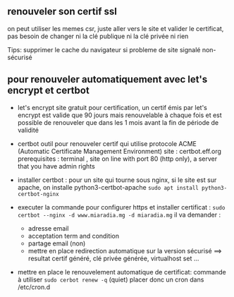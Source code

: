 ## renouveler son certif ssl

on peut utiliser les memes csr, juste aller vers le site et valider le certificat, pas besoin de changer ni la clé
publique ni la clé privée ni rien

Tips: supprimer le cache du navigateur si probleme de site signalé non-sécurisé

## pour renouveler automatiquement avec let's encrypt et certbot

* let's encrypt site gratuit pour certification, un certif émis par let's encrypt est valide que 90 jours mais
  renouvelable à chaque fois et est possible de renouveler que dans les 1 mois avant la fin de période de validité

* certbot outil pour renouveler certif qui utilise protocole ACME (Automatic Certificate Management Environment)
  site : certbot.eff.org
  prerequisites : terminal , site on line with port 80 (http only), a server that you have admin rights

* installer certbot :
  pour un site qui tourne sous nginx, si le site est sur apache, on installe python3-certbot-apache
  ```sudo apt install python3-certbot-nginx```

* executer la commande pour configurer https et installer certificat :
  ```sudo certbot --nginx -d www.miaradia.mg -d miaradia.mg```
  il va demander :
    * adresse email
    * acceptation term and condition
    * partage email (non)
    * mettre en place redirection automatique sur la version sécurisé
      ==> resultat certif généré, clé privée générée, virtualhost set ...

* mettre en place le renouvelement automatique de certificat:
  commande à utiliser
  ```sudo cerbot renew -q``` (quiet)
  placer donc un cron dans /etc/cron.d